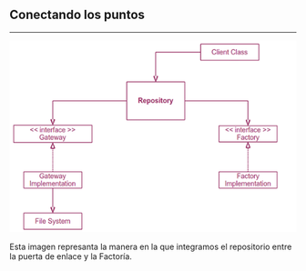 ## Conectando los puntos
------------------------------

![DIP](/images/UMLRepository.png)

Esta imagen represanta la manera en la que integramos el repositorio entre la puerta de enlace y la Factoría.
